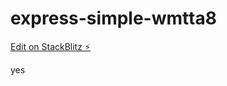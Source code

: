 # express-simple-wmtta8

[Edit on StackBlitz ⚡️](https://stackblitz.com/edit/express-simple-wmtta8)

yes
